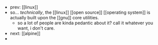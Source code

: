 - prev: [[linux]]
- so... *technically*, the [[linux]] [[open source]] [[operating system]] is actually built upon the [[gnu]] core utilities.
	- so a lot of people are kinda pedantic about it? call it whatever you want, i don't care.
- next: [[alpine]]
-